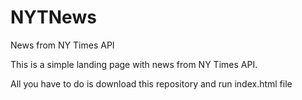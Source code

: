 # NYTNews
News from NY Times API

This is a simple landing page with news from NY Times API.

All you have to do is download this repository and run index.html file
